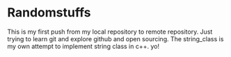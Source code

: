 # Randomstuffs
This is my first push from my local repository to remote repository. Just trying to learn git and explore github and open sourcing.
The string_class is my own attempt to implement string class in c++.
yo!
